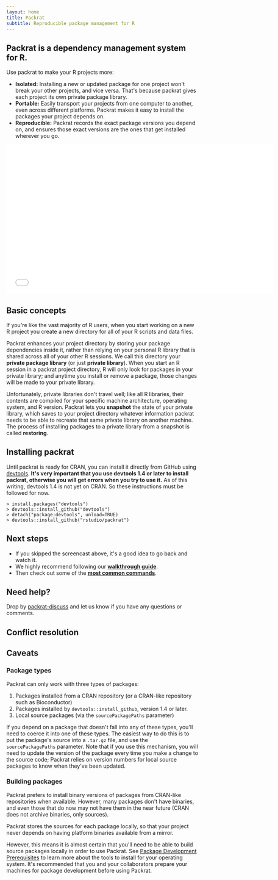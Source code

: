 ```yaml
---
layout: home
title: Packrat
subtitle: Reproducible package management for R
---
```


## Packrat is a dependency management system for R.

Use packrat to make your R projects more:

* **Isolated:** Installing a new or updated package for one project won't break your other projects, and vice versa. That's because packrat gives each project its own private package library.
* **Portable:** Easily transport your projects from one computer to another, even across different platforms. Packrat makes it easy to install the packages your project depends on.
* **Reproducible:** Packrat records the exact package versions you depend on, and ensures those exact versions are the ones that get installed wherever you go.

<iframe id="screencast" src="//player.vimeo.com/video/78556317" width="700" height="393" frameborder="0" webkitallowfullscreen="webkitallowfullscreen" mozallowfullscreen="mozallowfullscreen" allowfullscreen="allowfullscreen"> </iframe>

## Basic concepts

If you're like the vast majority of R users, when you start working on a new R project you create a new directory for all of your R scripts and data files.

Packrat enhances your project directory by storing your package dependencies inside it, rather than relying on your personal R library that is shared across all of your other R sessions. We call this directory your **private package library** (or just **private library**). When you start an R session in a packrat project directory, R will only look for packages in your private library; and anytime you install or remove a package, those changes will be made to your private library.

Unfortunately, private libraries don't travel well; like all R libraries, their contents are compiled for your specific machine architecture, operating system, and R version. Packrat lets you **snapshot** the state of your private library, which saves to your project directory whatever information packrat needs to be able to recreate that same private library on another machine. The process of installing packages to a private library from a snapshot is called **restoring**.

## Installing packrat

Until packrat is ready for CRAN, you can install it directly from GitHub using [devtools](https://github.com/hadley/devtools). **It's very important that you use devtools 1.4 or later to install packrat, otherwise you will get errors when you try to use it.** As of this writing, devtools 1.4 is not yet on CRAN. So these instructions must be followed for now.

    > install.packages("devtools")
    > devtools::install_github("devtools")
    > detach("package:devtools", unload=TRUE)
    > devtools::install_github("rstudio/packrat")

## Next steps

* If you skipped the screencast above, it's a good idea to go back and watch it.
* We highly recommend following our **[walkthrough guide](walkthrough.html)**.
* Then check out some of the **[most common commands](commands.html)**.

## Need help?

Drop by [packrat-discuss](https://groups.google.com/group/packrat-discuss) and let us know if you have any questions or comments.

## Conflict resolution

## Caveats

### Package types

Packrat can only work with three types of packages: 

1. Packages installed from a CRAN repository (or a CRAN-like repository such as Bioconductor)
2. Packages installed by `devtools::install_github`, version 1.4 or later.
3. Local source packages (via the `sourcePackagePaths` parameter)

If you depend on a package that doesn't fall into any of these types, you'll need to coerce it into one of these types. The easiest way to do this is to put the package's source into a `.tar.gz` file, and use the `sourcePackagePaths` parameter. Note that if you use this mechanism, you will need to update the version of the package every time you make a change to the source code; Packrat relies on version numbers for local source packages to know when they've been updated.

### Building packages

Packrat prefers to install binary versions of packages from CRAN-like repositories when available. However, many packages don't have binaries, and even those that do now may not have them in the near future (CRAN does not archive binaries, only sources). 

Packrat stores the sources for each package locally, so that your project never depends on having platform binaries available from a mirror.

However, this means it is almost certain that you'll need to be able to build source packages locally in order to use Packrat. See [Package Development Prerequisites](http://www.rstudio.com/ide/docs/packages/prerequisites) to learn more about the tools to install for your operating system. It's recommended that you and your collaborators prepare your machines for package development before using Packrat.